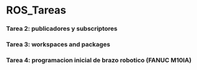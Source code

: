 # ROS_Tareas
### Tarea 2: publicadores y subscriptores
### Tarea 3: workspaces and packages
### Tarea 4: programacion inicial de brazo robotico (FANUC M10IA)
